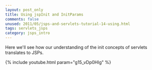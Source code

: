 ```yaml
---           
layout: post_only
title: Using jspInit and InitParams
comments: false
unused: 2011/05/jsps-and-servlets-tutorial-14-using.html
tags: servlets_jsps
category: jsps_intro
---
```


Here we'll see how our understanding of the init concepts of servlets translates to JSPs.

{% include youtube.html param="g15_vDp0HIg" %}
